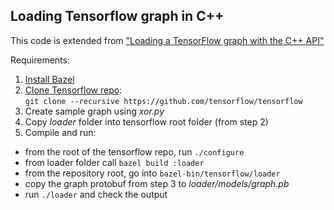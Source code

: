 ## Loading Tensorflow graph in C++

This code is extended from ["Loading a TensorFlow graph with the C++ API"](https://medium.com/jim-fleming/loading-a-tensorflow-graph-with-the-c-api-4caaff88463f#.6dgk6x8d6)

Requirements:

1. [Install Bazel](https://bazel.build/versions/master/docs/install.html)
2. [Clone Tensorflow repo](https://github.com/tensorflow/tensorflow): <br/>
`git clone --recursive https://github.com/tensorflow/tensorflow`
3. Create sample graph using _xor.py_
4. Copy _loader_ folder into tensorflow root folder (from step 2)
5. Compile and run:
  - from the root of the tensorflow repo, run `./configure`
  - from loader folder call `bazel build :loader`
  - from the repository root, go into `bazel-bin/tensorflow/loader`
  - copy the graph protobuf from step 3 to _loader/models/graph.pb_
  - run `./loader` and check the output
